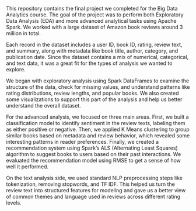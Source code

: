 This repository contains the final project we completed for the Big Data Analytics course. The goal of the project was to perform both Exploratory Data Analysis (EDA) and more advanced analytical tasks using Apache Spark. We worked with a large dataset of Amazon book reviews around 3 million in total.

Each record in the dataset includes a user ID, book ID, rating, review text, and summary, along with metadata like book title, author, category, and publication date. Since the dataset contains a mix of numerical, categorical, and text data, it was a great fit for the types of analysis we wanted to explore.

We began with exploratory analysis using Spark DataFrames to examine the structure of the data, check for missing values, and understand patterns like rating distributions, review lengths, and popular books. We also created some visualizations to support this part of the analysis and help us better understand the overall dataset.

For the advanced analysis, we focused on three main areas. First, we built a classification model to identify sentiment in the review texts, labeling them as either positive or negative. Then, we applied K Means clustering to group similar books based on metadata and review behavior, which revealed some interesting patterns in reader preferences. Finally, we created a recommendation system using Spark’s ALS (Alternating Least Squares) algorithm to suggest books to users based on their past interactions. We evaluated the recommendation model using RMSE to get a sense of how well it performed.

On the text analysis side, we used standard NLP preprocessing steps like tokenization, removing stopwords, and TF IDF. This helped us turn the review text into structured features for modeling and gave us a better view of common themes and language used in reviews across different rating levels.
